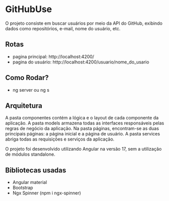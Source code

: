 # GitHubUse

O projeto consiste em buscar usuários por meio da API do GitHub, exibindo dados como repositórios, e-mail, nome do usuário, etc.

## Rotas
- pagina principal: http://localhost:4200/
- pagina do usuário: http://localhost:4200/usuario/nome_do_usario

## Como Rodar? 
- ng server ou ng s

## Arquitetura 

A pasta componentes contém a lógica e o layout de cada componente da aplicação. A pasta models armazena todas as interfaces responsáveis pelas regras de negócio da aplicação. Na pasta páginas, encontram-se as duas principais páginas: a página inicial e a página de usuário. A pasta services abriga todas as requisições e serviços da aplicação.

O projeto foi desenvolvido utilizando Angular na versão 17, sem a utilização de módulos standalone.

## Bibliotecas usadas 
- Angular material
- Bootstrap
- Ngx Spinner (npm i ngx-spinner)